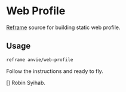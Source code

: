 # Web Profile

[Reframe](https://github.com/ansvia/reframe) source for building static web profile.

## Usage

```bash
reframe anvie/web-profile
```

Follow the instructions and ready to fly.

[] Robin Syihab.
